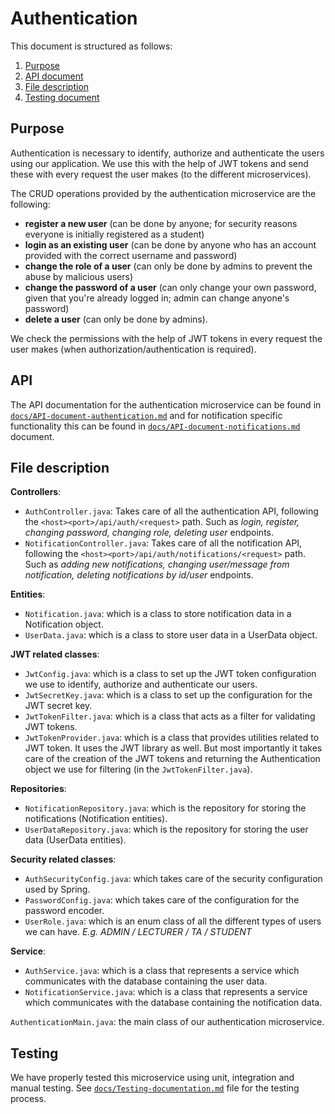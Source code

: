 # Authentication

This document is structured as follows:

1. [Purpose](#purpose)
2. [API document](#api)
3. [File description](#file-description)
4. [Testing document](#testing)

## Purpose
<!Insert here a short description what your microservice is for and what the different users can do.>
Authentication is necessary to identify, authorize and authenticate the users using our application. We use this with the help of JWT tokens and send these with every request the user makes (to the different microservices).

The CRUD operations provided by the authentication microservice are the following:
- **register a new user** (can be done by anyone; for security reasons everyone is initially registered as a student)
- **login as an existing user** (can be done by anyone who has an account provided with the correct username and password)
- **change the role of a user** (can only be done by admins to prevent the abuse by malicious users)
- **change the password of a user** (can only change your own password, given that you're already logged in; admin can change anyone's password)
- **delete a user** (can only be done by admins).

We check the permissions with the help of JWT tokens in every request the user makes (when authorization/authentication is required).


## API

The API documentation for the authentication microservice can be found in [`docs/API-document-authentication.md`](docs/API-document-authentication.md) 
and for notification specific functionality this can be found in [`docs/API-document-notifications.md`](docs/API-document-notifications.md) document.


## File description

<!Insert here a short description of the purpose of each file in your microservice.>
**Controllers**:
- ```AuthController.java```: Takes care of all the authentication API, following the ```<host><port>/api/auth/<request>``` path. Such as _login, register, changing password, changing role, deleting user_ endpoints.
- ```NotificationController.java```: Takes care of all the notification API, following the ```<host><port>/api/auth/notifications/<request>``` path. Such as _adding new notifications, changing user/message from notification, deleting notifications by id/user_ endpoints.

**Entities**:
- ```Notification.java```: which is a class to store notification data in a Notification object.
- ```UserData.java```: which is a class to store user data in a UserData object.

**JWT related classes**:
- ```JwtConfig.java```: which is a class to set up the JWT token configuration we use to identify, authorize and authenticate our users.
- ```JwtSecretKey.java```: which is a class to set up the configuration for the JWT secret key.
- ```JwtTokenFilter.java```: which is a class that acts as a filter for validating JWT tokens.
- ```JwtTokenProvider.java```: which is a class that provides utilities related to JWT token. It uses the JWT library as well. But most importantly it takes care of the creation of the JWT tokens and returning the Authentication object we use for filtering (in the ```JwtTokenFilter.java```).

**Repositories**:
- ```NotificationRepository.java```: which is the repository for storing the notifications (Notification entities).
- ```UserDataRepository.java```: which is the repository for storing the user data (UserData entities).

**Security related classes**:
- ```AuthSecurityConfig.java```: which takes care of the security configuration used by Spring. 
- ```PasswordConfig.java```: which takes care of the configuration for the password encoder.
- ```UserRole.java```: which is an enum class of all the different types of users we can have. _E.g. ADMIN / LECTURER / TA / STUDENT_

**Service**:
- ```AuthService.java```: which is a class that represents a service which communicates with the database containing the user data.
- ```NotificationService.java```: which is a class that represents a service which communicates with the database containing the notification data.

```AuthenticationMain.java```: the main class of our authentication microservice.

## Testing

We have properly tested this microservice using unit, integration and manual testing. See [`docs/Testing-documentation.md`](docs/Testing-documentation.md) file for the testing process.